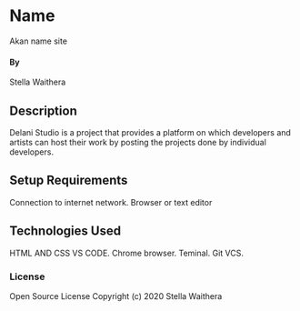 # Name
Akan name site
#### By 
Stella Waithera

## Description
Delani Studio is a project that provides a platform on which developers and artists can host their work by posting the projects done by individual developers.
 

## Setup Requirements
Connection to internet network.
Browser or text editor


## Technologies Used
HTML AND CSS
VS CODE.
Chrome browser.
Teminal.
Git VCS.

### License
Open Source License
Copyright (c) 2020  Stella Waithera